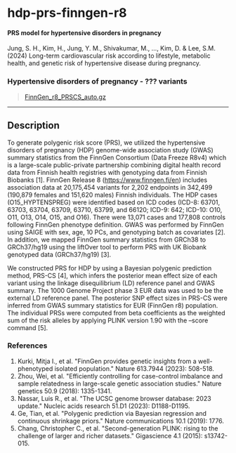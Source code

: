# hdp-prs-finngen-r8
#### PRS model for hypertensive disorders in pregnancy

Jung, S. H., Kim, H., Jung, Y. M., Shivakumar, M., …, Kim, D. & Lee, S.M. (2024) Long-term cardiovascular risk according to lifestyle, metabolic health, and genetic risk of hypertensive disease during pregnancy.

### Hypertensive disorders of pregnancy - ??? variants
> [FinnGen_r8_PRSCS_auto.gz](https://github.com/dokyoonkimlab/hnc-prs-phewas/blob/main/prs-model/FinnGen_r8_PRSCS_auto.gz)

---

## Description

To generate polygenic risk score (PRS), we utilized the hypertensive disorders of pregnancy (HDP) genome-wide association study (GWAS) summary statistics from the FinnGen Consortium (Data Freeze R8v4) which is a large-scale public-private partnership combining digital health record data from Finnish health registries with genotyping data from Finnish Biobanks [1]. FinnGen Release 8 (https://www.finngen.fi/en) includes association data at 20,175,454 variants for 2,202 endpoints in 342,499 (190,879 females and 151,620 males) Finnish individuals. The HDP cases (O15_HYPTENSPREG) were identified based on ICD codes (ICD-8: 63701, 63703, 63704, 63709, 63710, 63799, and 66120; ICD-9: 642; ICD-10: O10, O11, O13, O14, O15, and O16). There were 13,071 cases and 177,808 controls following FinnGen phenotype definition. GWAS was performed by FinnGen using SAIGE with sex, age, 10 PCs, and genotyping batch as covariates [2]. In addition, we mapped FinnGen summary statistics from GRCh38 to GRCh37/hg19 using the liftOver tool to perform PRS with UK Biobank genotyped data (GRCh37/hg19) [3].

We constructed PRS for HDP by using a Bayesian polygenic prediction method, PRS-CS [4], which infers the posterior mean effect size of each variant using the linkage disequilibrium (LD) reference panel and GWAS summary. The 1000 Genome Project phase 3 EUR data was used to be the external LD reference panel. The posterior SNP effect sizes in PRS-CS were inferred from GWAS summary statistics for EUR (FinnGen r8) population. The individual PRSs were computed from beta coefficients as the weighted sum of the risk alleles by applying PLINK version 1.90 with the –score command [5].

### References
1.	Kurki, Mitja I., et al. "FinnGen provides genetic insights from a well-phenotyped isolated population." Nature 613.7944 (2023): 508-518.
2.	Zhou, Wei, et al. "Efficiently controlling for case-control imbalance and sample relatedness in large-scale genetic association studies." Nature genetics 50.9 (2018): 1335-1341.
3.	Nassar, Luis R., et al. "The UCSC genome browser database: 2023 update." Nucleic acids research 51.D1 (2023): D1188-D1195.
4.	Ge, Tian, et al. "Polygenic prediction via Bayesian regression and continuous shrinkage priors." Nature communications 10.1 (2019): 1776.
5.	Chang, Christopher C., et al. "Second-generation PLINK: rising to the challenge of larger and richer datasets." Gigascience 4.1 (2015): s13742-015.

